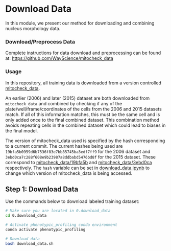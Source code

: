 # Download Data

In this module, we present our method for downloading and combining nucleus morphology data.

### Download/Preprocess Data

Complete instructions for data download and preprocessing can be found at: https://github.com/WayScience/mitocheck_data

### Usage

In this repository, all training data is downloaded from a version controlled [mitocheck_data](https://github.com/WayScience/mitocheck_data).

An earlier (2006) and later (2015) dataset are both downloaded from `mitocheck_data` and combined by checking if any of the plate/well/frame/coordinates of the cells from the 2006 and 2015 datasets match.
If all of this information matches, this must be the same cell and is only added once to the final combined dataset.
This combination method avoids repeating cells in the combined dataset which could lead to biases in the final model.

The version of mitocheck_data used is specified by the hash corresponding to a current commit.
The current hashes being used are `19bfa5b0959d6b7536f83e7bb85745ba3edf7ff9` for the 2006 dataset and `3ebd0ca7c288f608e9b23987a8ddbabd5476bd8f` for the 2015 dataset.
These correspond to [mitocheck_data/19bfa5b](https://github.com/WayScience/mitocheck_data/tree/19bfa5b0959d6b7536f83e7bb85745ba3edf7ff9) and [mitocheck_data/3ebd0ca](https://github.com/WayScience/mitocheck_data/tree/3ebd0ca7c288f608e9b23987a8ddbabd5476bd8f) respectively.
The `hash` variable can be set in [download_data.ipynb](download_data.ipynb) to change which version of mitocheck_data is being accessed.

## Step 1: Download Data

Use the commands below to download labeled training dataset:

```sh
# Make sure you are located in 0.download_data
cd 0.download_data

# Activate phenotypic_profiling conda environment
conda activate phenotypic_profiling

# Download data
bash download_data.sh
```
